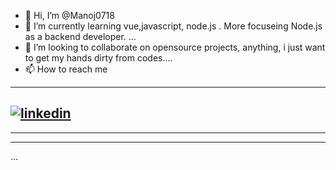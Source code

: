 - 👋 Hi, I’m @Manoj0718
- 🌱 I’m currently learning  vue,javascript, node.js . More focuseing Node.js as a backend developer. ...
- 💞️ I’m looking to collaborate on opensource projects, anything, i just want to get my hands dirty from codes....
- 📫 How to reach me
---
[![linkedin](https://cloud.githubusercontent.com/assets/17016297/18839848/0fc7e74e-83d2-11e6-8c6a-277fc9d6e067.png)][1]
---
[1]: https://www.linkedin.com/in/manojfernando-web-developer/
---

---
...

<!---
Manoj0718/Manoj0718 is a ✨ special ✨ repository because its `README.md` (this file) appears on your GitHub profile.
You can click the Preview link to take a look at your changes.
--->
